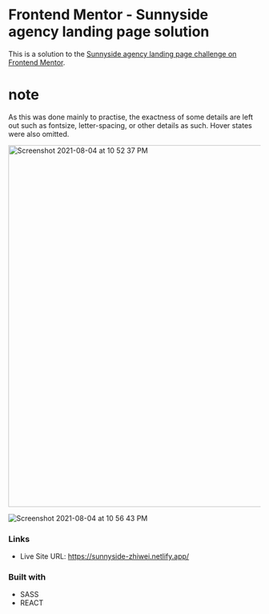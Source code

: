 
# Frontend Mentor - Sunnyside agency landing page solution

This is a solution to the [Sunnyside agency landing page challenge on Frontend Mentor](https://www.frontendmentor.io/challenges/sunnyside-agency-landing-page-7yVs3B6ef).

# note

As this was done mainly to practise, the exactness of some details are left out such as fontsize, letter-spacing, or other details as such. Hover states were also omitted.   

<img width="723" alt="Screenshot 2021-08-04 at 10 52 37 PM" src="https://user-images.githubusercontent.com/59001819/128203244-5608bed5-e915-4a05-87b5-9689c9e61954.png">

![Screenshot 2021-08-04 at 10 56 43 PM](https://user-images.githubusercontent.com/59001819/128203973-98e27840-d52e-4299-bc3f-0cf77234c274.png)



### Links

- Live Site URL: https://sunnyside-zhiwei.netlify.app/

### Built with

- SASS
- REACT

